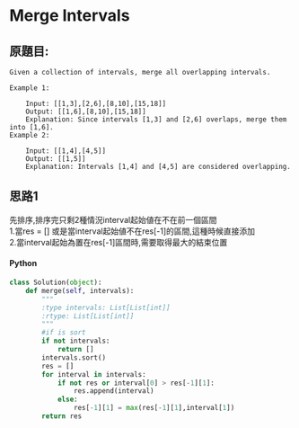 # Merge Intervals

## 原題目:
```
Given a collection of intervals, merge all overlapping intervals.

Example 1:

    Input: [[1,3],[2,6],[8,10],[15,18]]
    Output: [[1,6],[8,10],[15,18]]
    Explanation: Since intervals [1,3] and [2,6] overlaps, merge them into [1,6].
Example 2:

    Input: [[1,4],[4,5]]
    Output: [[1,5]]
    Explanation: Intervals [1,4] and [4,5] are considered overlapping.
```

## 思路1
先排序,排序完只剩2種情況interval起始値在不在前一個區間<br> 
1.當res = [] 或是當interval起始値不在res[-1]的區間,這種時候直接添加<br>
2.當interval起始為置在res[-1]區間時,需要取得最大的結束位置

#### Python

``` python
class Solution(object):
    def merge(self, intervals):
        """
        :type intervals: List[List[int]]
        :rtype: List[List[int]]
        """
        #if is sort 
        if not intervals:
            return []
        intervals.sort()
        res = []
        for interval in intervals:
            if not res or interval[0] > res[-1][1]:
                res.append(interval)
            else:
                res[-1][1] = max(res[-1][1],interval[1])        
        return res 
``` 



